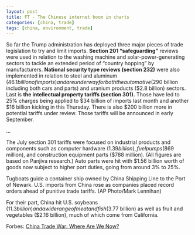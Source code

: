 ```yaml
---
layout: post
title: FT - The Chinese internet boom in charts
categories: [china, trade]
tags: [china, environment, trade]
---
```


So far the Trump administration has deployed three major pieces of trade legislation to try and limit imports. **Section 201 “safeguarding”** reviews were used in relation to the washing machine and solar-power-generating sectors to tackle an extended period of “country hopping” by manufacturers. **National security type reviews (section 232)** were also implemented in relation to steel and aluminum ($46.1 billion of imports) and are underway for both the automotive ($290 billion including both cars and parts) and uranium products ($2.8 billion) sectors. Last is **the intellectual property tariffs (section 301).** Those have led to 25% charges being applied to $34 billion of imports last month and another $16 billion kicking in this Thursday. There is also $200 billion more in potential tariffs under review. Those tariffs will be announced in early September.

...

The July section 301 tariffs were focused on industrial products and components such as computer hardware ($1.39 billion), fuel pumps ($869 million), and construction equipment parts ($788 million). (All figures are based on Panjiva research.) Auto parts were hit with $1.56 billion worth of goods now subject to higher port duties, going from around 3% to 25%.


Tugboats guide a container ship owned by China Shipping Line to the Port of Newark. U.S. imports from China rose as companies placed record orders ahead of punitive trade tariffs. (AP Photo/Mark Lennihan)

For their part, China hit U.S. soybeans ($11.3 billion) and a wide range of meat and fish ($3.77 billion) as well as fruit and vegetables ($2.16 billion), much of which come from California.


Forbes: [China Trade War: Where Are We Now?](https://www.forbes.com/sites/kenrapoza/2018/08/19/china-trade-war-where-are-we-now/#4ff0440e5329)
